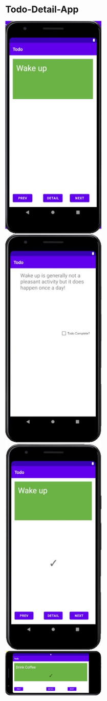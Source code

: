 # Todo-Detail-App
<img src="images/verticalview.JPG" width="300" />
<img src="images/detail.JPG" width="300" />
<img src="images/todocompletion.JPG" width="300" />
<img src="images/horizontalview.jpg" width="300" />
